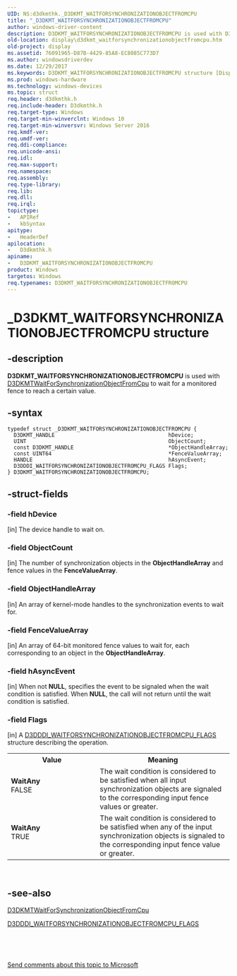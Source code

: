 ```yaml
---
UID: NS:d3dkmthk._D3DKMT_WAITFORSYNCHRONIZATIONOBJECTFROMCPU
title: "_D3DKMT_WAITFORSYNCHRONIZATIONOBJECTFROMCPU"
author: windows-driver-content
description: D3DKMT_WAITFORSYNCHRONIZATIONOBJECTFROMCPU is used with D3DKMTWaitForSynchronizationObjectFromCpu to wait for a monitored fence to reach a certain value.
old-location: display\d3dkmt_waitforsynchronizationobjectfromcpu.htm
old-project: display
ms.assetid: 76091965-D87B-4429-85A8-EC8085C773D7
ms.author: windowsdriverdev
ms.date: 12/29/2017
ms.keywords: D3DKMT_WAITFORSYNCHRONIZATIONOBJECTFROMCPU structure [Display Devices], WaitAny, d3dkmthk/D3DKMT_WAITFORSYNCHRONIZATIONOBJECTFROMCPU, display.d3dkmt_waitforsynchronizationobjectfromcpu, D3DKMT_WAITFORSYNCHRONIZATIONOBJECTFROMCPU, _D3DKMT_WAITFORSYNCHRONIZATIONOBJECTFROMCPU
ms.prod: windows-hardware
ms.technology: windows-devices
ms.topic: struct
req.header: d3dkmthk.h
req.include-header: D3dkmthk.h
req.target-type: Windows
req.target-min-winverclnt: Windows 10
req.target-min-winversvr: Windows Server 2016
req.kmdf-ver: 
req.umdf-ver: 
req.ddi-compliance: 
req.unicode-ansi: 
req.idl: 
req.max-support: 
req.namespace: 
req.assembly: 
req.type-library: 
req.lib: 
req.dll: 
req.irql: 
topictype:
-	APIRef
-	kbSyntax
apitype:
-	HeaderDef
apilocation:
-	D3dkmthk.h
apiname:
-	D3DKMT_WAITFORSYNCHRONIZATIONOBJECTFROMCPU
product: Windows
targetos: Windows
req.typenames: D3DKMT_WAITFORSYNCHRONIZATIONOBJECTFROMCPU
---
```


# _D3DKMT_WAITFORSYNCHRONIZATIONOBJECTFROMCPU structure


## -description


<b>D3DKMT_WAITFORSYNCHRONIZATIONOBJECTFROMCPU</b> is used with <a href="..\d3dkmthk\nf-d3dkmthk-d3dkmtwaitforsynchronizationobjectfromcpu.md">D3DKMTWaitForSynchronizationObjectFromCpu</a> to wait for a monitored fence to reach a certain value.


## -syntax


````
typedef struct _D3DKMT_WAITFORSYNCHRONIZATIONOBJECTFROMCPU {
  D3DKMT_HANDLE                                    hDevice;
  UINT                                             ObjectCount;
  const D3DKMT_HANDLE                              *ObjectHandleArray;
  const UINT64                                     *FenceValueArray;
  HANDLE                                           hAsyncEvent;
  D3DDDI_WAITFORSYNCHRONIZATIONOBJECTFROMCPU_FLAGS Flags;
} D3DKMT_WAITFORSYNCHRONIZATIONOBJECTFROMCPU;
````


## -struct-fields




### -field hDevice

[in] The device handle to wait on.


### -field ObjectCount

[in] The number of synchronization objects in the <b>ObjectHandleArray</b> and fence values in the <b>FenceValueArray</b>. 


### -field ObjectHandleArray

[in] An array of kernel-mode handles to the synchronization events to wait for.


### -field FenceValueArray

[in] An array of 64-bit monitored fence values to wait for, each corresponding to an object in the <b>ObjectHandleArray</b>.


### -field hAsyncEvent

[in] When not <b>NULL</b>, specifies the event to be signaled when the wait condition is satisfied. When <b>NULL</b>, the call will not return until the wait condition is satisfied.


### -field Flags

[in] A <a href="..\d3dukmdt\ns-d3dukmdt-_d3dddi_waitforsynchronizationobjectfromcpu_flags.md">D3DDDI_WAITFORSYNCHRONIZATIONOBJECTFROMCPU_FLAGS</a> structure describing the operation.

<table>
<tr>
<th>Value</th>
<th>Meaning</th>
</tr>
<tr>
<td width="40%"><a id="WaitAny"></a><a id="waitany"></a><a id="WAITANY"></a><dl>
<dt><b>WaitAny</b></dt>
<dt>FALSE</dt>
</dl>
</td>
<td width="60%">
The wait condition is considered to be satisfied when all input synchronization objects are signaled to the corresponding input fence values or greater.

</td>
</tr>
<tr>
<td width="40%"><a id="WaitAny"></a><a id="waitany"></a><a id="WAITANY"></a><dl>
<dt><b>WaitAny</b></dt>
<dt>TRUE</dt>
</dl>
</td>
<td width="60%">
The wait condition is considered to be satisfied when any of the input synchronization objects is signaled to the corresponding input fence value or greater.

</td>
</tr>
</table>
 


## -see-also

<a href="..\d3dkmthk\nf-d3dkmthk-d3dkmtwaitforsynchronizationobjectfromcpu.md">D3DKMTWaitForSynchronizationObjectFromCpu</a>



<a href="..\d3dukmdt\ns-d3dukmdt-_d3dddi_waitforsynchronizationobjectfromcpu_flags.md">D3DDDI_WAITFORSYNCHRONIZATIONOBJECTFROMCPU_FLAGS</a>



 

 

<a href="mailto:wsddocfb@microsoft.com?subject=Documentation%20feedback [display\display]:%20D3DKMT_WAITFORSYNCHRONIZATIONOBJECTFROMCPU structure%20 RELEASE:%20(12/29/2017)&amp;body=%0A%0APRIVACY STATEMENT%0A%0AWe use your feedback to improve the documentation. We don't use your email address for any other purpose, and we'll remove your email address from our system after the issue that you're reporting is fixed. While we're working to fix this issue, we might send you an email message to ask for more info. Later, we might also send you an email message to let you know that we've addressed your feedback.%0A%0AFor more info about Microsoft's privacy policy, see http://privacy.microsoft.com/en-us/default.aspx." title="Send comments about this topic to Microsoft">Send comments about this topic to Microsoft</a>

